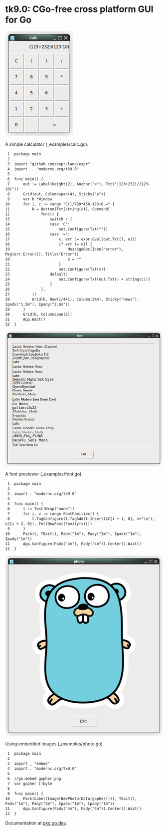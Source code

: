 # tk9.0: CGo-free cross platform GUI for Go

![calc](_examples/calc.png "calc")

A simple calculator (_examples/calc.go).

     1	package main
     2	
     3	import "github.com/expr-lang/expr"
     4	import 	. "modernc.org/tk9.0"
     5	
     6	func main() {
     7		out := Label(Height(2), Anchor("e"), Txt("(123+232)/(123-10)"))
     8		Grid(out, Columnspan(4), Sticky("e"))
     9		var b *Window
    10		for i, c := range "C()/789*456-123+0.=" {
    11			b = Button(Txt(string(c)), Command(
    12				func() {
    13					switch c {
    14					case 'C':
    15						out.Configure(Txt(""))
    16					case '=':
    17						x, err := expr.Eval(out.Txt(), nil)
    18						if err != nil {
    19							MessageBox(Icon("error"), Msg(err.Error()), Title("Error"))
    20							x = ""
    21						}
    22						out.Configure(Txt(x))
    23					default:
    24						out.Configure(Txt(out.Txt() + string(c)))
    25					}
    26				},
    27			))
    28			Grid(b, Row(i/4+1), Column(i%4), Sticky("news"), Ipadx("1.5m"), Ipady("2.6m"))
    29		}
    30		Grid(b, Columnspan(2))
    31		App.Wait()
    32	}

![font](_examples/font.png "font")

A font previewer (_examples/font.go).

     1	package main
     2	
     3	import . "modernc.org/tk9.0"
     4	
     5	func main() {
     6		t := Text(Wrap("none"))
     7		for i, v := range FontFamilies() {
     8			t.TagConfigure(t.TagAdd(t.Insert(LC{i + 1, 0}, v+"\n"), LC{i + 2, 0}), Fnt(NewFont(Family(v))))
     9		}
    10		Pack(t, TExit(), Padx("1m"), Pady("2m"), Ipadx("1m"), Ipady("1m"))
    11		App.Configure(Padx("4m"), Pady("4m")).Center().Wait()
    12	}

![photo](_examples/photo.png "photo")

Using embedded images (_examples/photo.go).

     1	package main
     2	
     3	import _ "embed"
     4	import . "modernc.org/tk9.0"
     5	
     6	//go:embed gopher.png
     7	var gopher []byte
     8	
     9	func main() {
    10		Pack(Label(Image(NewPhoto(Data(gopher)))), TExit(), Padx("1m"), Pady("2m"), Ipadx("1m"), Ipady("1m"))
    11		App.Configure(Padx("4m"), Pady("4m")).Center().Wait()
    12	}

Documentation at [pkg.go.dev].

[pkg.go.dev]: https://pkg.go.dev/modernc.org/tk9.0
